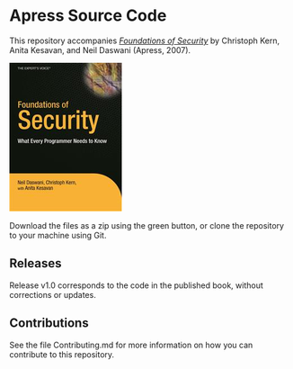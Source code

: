 # Apress Source Code

This repository accompanies [*Foundations of Security*](http://www.apress.com/9781590597842) by Christoph Kern, Anita Kesavan, and Neil Daswani (Apress, 2007).

![Cover image](9781590597842.jpg)

Download the files as a zip using the green button, or clone the repository to your machine using Git.

## Releases

Release v1.0 corresponds to the code in the published book, without corrections or updates.

## Contributions

See the file Contributing.md for more information on how you can contribute to this repository.
